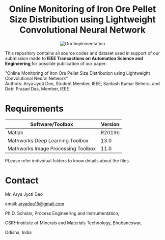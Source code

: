 <div align="center">
  
# Online Monitoring of Iron Ore Pellet Size Distribution using Lightweight Convolutional Neural Network
 
![Our Implementation](https://github.com/aryadeo/Pellet_Size_Distribution/blob/main/gif_for_demo.gif)
  
</div align="left">  

This repository contains all source codes and dataset used in support of our submission made to **IEEE Transactions on Automation Science and Engineering**,for possible publication of our paper:

"Online Monitoring of Iron Ore Pellet Size Distribution using Lightweight Convolutional Neural Network"<br/>Authors: Arya Jyoti Deo, Student Member, IEEE, Santosh Kumar Behera, and Debi Prasad Das, Member, IEEE

# Requirements

| Software/Toolbox   |  Version   |
| -----------------   | --------    |
|Matlab| R2019b|
|Mathworks Deep Learning Toolbox|13.0|
|Mathworks Image Processing Toolbox|11.0|


PLease refer individual folders to know details about the files.

# Contact
Mr. Arya Jyoti Deo

email: aryadeo15@gmail.com

Ph.D. Scholar, Process Engineering and Instrumentation,

CSIR-Institute of Minerals and Materials Technology, Bhubaneswar, 

Odisha, India
